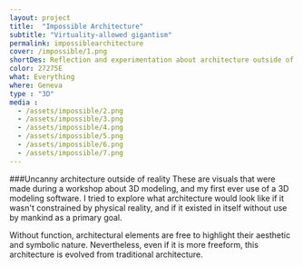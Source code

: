```yaml
---
layout: project
title:  "Impossible Architecture"
subtitle: "Virtuality-allowed gigantism"
permalink: impossiblearchitecture
cover: /impossible/1.png
shortDes: Reflection and experimentation about architecture outside of the constraints of physical reality
color: 27275E
what: Everything
where: Geneva
type : "3D"
media :
  - /assets/impossible/2.png
  - /assets/impossible/3.png
  - /assets/impossible/4.png
  - /assets/impossible/5.png
  - /assets/impossible/6.png
  - /assets/impossible/7.png
---
```


###Uncanny architecture outside of reality
These are visuals that were made during a workshop about 3D modeling, and my first ever use of a 3D modeling software. I tried to explore what architecture would look like if it wasn't constrained by physical reality, and if it existed in itself without use by mankind as a primary goal.

Without function, architectural elements are free to highlight their aesthetic and symbolic nature. Nevertheless, even if it is more freeform, this architecture is evolved from traditional architecture.
